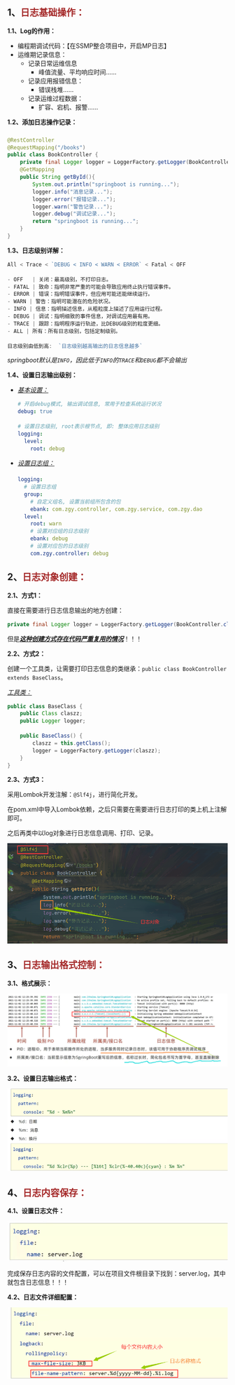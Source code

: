 ## 1、<span style="color:brown">日志基础操作：</span>

**1.1、Log的作用：**

- 编程期调试代码：【在SSMP整合项目中，开启MP日志】
- 运维期记录信息：
  - 记录日常运维信息
    - 峰值流量、平均响应时间......
  - 记录应用报错信息：
    - 错误栈堆......
  - 记录运维过程数据：
    - 扩容、宕机、报警......

**1.2、添加日志操作记录：**

### <!--Logger：import org.slf4j.Logger-->

```java
@RestController
@RequestMapping("/books")
public class BookController {
    private final Logger logger = LoggerFactory.getLogger(BookController.class);
    @GetMapping
    public String getById(){
        System.out.println("springboot is running...");
        logger.info("消息记录...");
        logger.error("报错记录...");
        logger.warn("警告记录...");
        logger.debug("调试记录...");
        return "springboot is running...";
    }
}
```

**1.3、日志级别详解：**

```js
All < Trace < `DEBUG < INFO < WARN < ERROR` < Fatal < OFF
 
- OFF   | 关闭：最高级别，不打印日志。 
- FATAL | 致命：指明非常严重的可能会导致应用终止执行错误事件。
- ERROR | 错误：指明错误事件，但应用可能还能继续运行。 
- WARN | 警告：指明可能潜在的危险状况。 
- INFO | 信息：指明描述信息，从粗粒度上描述了应用运行过程。 
- DEBUG | 调试：指明细致的事件信息，对调试应用最有用。
- TRACE | 跟踪：指明程序运行轨迹，比DEBUG级别的粒度更细。 
- ALL | 所有：所有日志级别，包括定制级别。
 
日志级别由低到高:  `日志级别越高输出的日志信息越多`
```

*springboot默认是`INFO`，因此低于`INFO`的`TRACE`和`DEBUG`都不会输出*

**1.4、设置日志输出级别：**

- <u>*基本设置：*</u>

  ```yaml
  # 开启debug模式, 输出调试信息, 常用于检查系统运行状况
  debug: true
  
  # 设置日志级别, root表示根节点, 即: 整体应用日志级别
  logging:
    level:
      root: debug
  ```

- <u>*设置日志组：*</u>

  ####  <!--控制指定包对应的日志输出级别，也可以直接控制指定包对应的日志输出级别-->

  ```yaml
  logging:
    # 设置日志组
    group:
      # 自定义组名, 设置当前组所包含的包
      ebank: com.zgy.controller, com.zgy.service, com.zgy.dao
    level:
      root: warn
      # 设置对应组的日志级别
      ebank: debug
      # 设置对应包的日志级别
      com.zgy.controller: debug
  ```

  

## 2、<span style="color:brown">日志对象创建：</span>

**2.1、方式1：**

直接在需要进行日志信息输出的地方创建：

```java
private final Logger logger = LoggerFactory.getLogger(BookController.class);
```

但是<u>***这种创建方式存在代码严重复用的情况***</u>！！！

**2.2、方式2：**

创建一个工具类，让需要打印日志信息的类继承：`public class BookController extends BaseClass`。

<u>*工具类：*</u>

```java
public class BaseClass {
    public Class claszz;
    public Logger logger;

    public BaseClass() {
        claszz = this.getClass();
        logger = LoggerFactory.getLogger(claszz);
    }
}
```

**2.3、方式3：**

采用Lombok开发注解：`@Slf4j`，进行简化开发。

在pom.xml中导入Lombok依赖，之后只需要在需要进行日志打印的类上机上注解即可。

之后再类中以log对象进行日志信息调用、打印、记录。

<img src="https://raw.githubusercontent.com/root-bine/image/main/Typora-image/Slf4j.png" alt="image-20221021164520069" style="zoom:80%;" />



## 3、<span style="color:brown">日志输出格式控制：</span>

**3.1、格式展示：**

<img src="https://raw.githubusercontent.com/root-bine/image/main/Typora-image/%20Logout01.png" alt="image-20221021165656848" style="zoom:80%;" />

**3.2、设置日志输出格式：**

<img src="https://raw.githubusercontent.com/root-bine/image/main/Typora-image/Logout02.png" alt="image-20221021171152400" style="zoom:80%;" />



## 4、<span style="color:brown">日志内容保存：</span>

**4.1、设置日志文件：**

<img src="https://raw.githubusercontent.com/root-bine/image/main/Typora-image/Logout03.png" alt="image-20221021172704089"  />

完成保存日志内容的文件配置，可以在项目文件根目录下找到：server.log，其中就包含日志信息！！！

**4.2、日志文件详细配置：**

<img src="https://raw.githubusercontent.com/root-bine/image/main/Typora-image/Logout04.png" alt="image-20221021172843246" style="zoom:80%;" />
